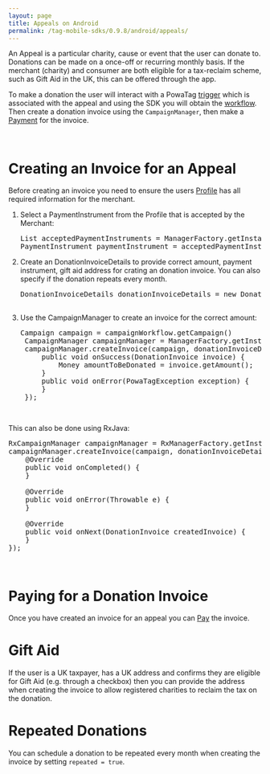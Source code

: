 ```yaml
---
layout: page
title: Appeals on Android
permalink: /tag-mobile-sdks/0.9.8/android/appeals/
---
```


An Appeal is a particular charity, cause or event that the user can donate to. Donations can be made on a once-off or recurring monthly basis. If the merchant (charity) and consumer are both eligible for a tax-reclaim scheme, such as Gift Aid in the UK, this can be offered through the app.

To make a donation the user will interact with a PowaTag [trigger]({{site.baseurl}}/tag-mobile-sdks/0.9.8/android/triggers/) which is associated with the appeal and using the SDK you will obtain the  [workflow]({{site.baseurl}}/tag-mobile-sdks/0.9.8/android/workflows/). 
Then create a donation invoice using the `CampaignManager`, then make a [Payment]({{site.baseurl}}/tag-mobile-sdks/0.9.8/android/payments/) for the invoice.

<br />

# Creating an Invoice for an Appeal

Before creating an invoice you need to ensure the users [Profile]({{site.baseurl}}/tag-mobile-sdks/0.9.8/android/profile/) has all required information for the merchant.

1. Select a PaymentInstrument from the Profile that is accepted by the Merchant:

    <pre>List<PaymentMethodAlias> acceptedPaymentInstruments = ManagerFactory.getInstance().getProfileManager().getCurrentProfile().getAcceptedPaymentInstruments(merchant);
   PaymentInstrument paymentInstrument = acceptedPaymentInstruments.get(0);</pre>

2. Create an DonationInvoiceDetails to provide correct amount, payment instrument, gift aid address for crating an donation invoice. You can also specify if the donation repeats every month.

	<pre>DonationInvoiceDetails donationInvoiceDetails = new DonationInvoiceDetails(amount, repeated, paymentInstrument, giftAidAddress);

3. Use the CampaignManager to create an invoice for the correct amount:

	<pre>Campaign campaign = campaignWorkflow.getCampaign()
	CampaignManager campaignManager = ManagerFactory.getInstance().getCampaignManager();
	campaignManager.createInvoice(campaign, donationInvoiceDetails, new PowaTagCallback&lt;DonationInvoice&gt;() {
		public void onSuccess(DonationInvoice invoice) {
			Money amountToBeDonated = invoice.getAmount();
		}
		public void onError(PowaTagException exception) {
		}
	});</pre>

<br />

This can also be done using RxJava:  <br />
	
<pre>RxCampaignManager campaignManager = RxManagerFactory.getInstance().getCampaignManager();
campaignManager.createInvoice(campaign, donationInvoiceDetails).subscribe(new Subscriber&lt;DonationInvoice&gt;() {
	@Override
	public void onCompleted() {
	} 

	@Override
	public void onError(Throwable e) {
	}

	@Override
	public void onNext(DonationInvoice createdInvoice) {
	}
});  </pre>

	
<br/>

# Paying for a Donation Invoice

Once you have created an invoice for an appeal you can [Pay]({{site.baseurl}}/tag-mobile-sdks/0.9.8/android/payments/) the invoice.

# Gift Aid

If the user is a UK taxpayer, has a UK address and confirms they are eligible for Gift Aid (e.g. through a checkbox) then you can provide the address when creating the invoice to allow registered charities to reclaim the tax on the donation.

# Repeated Donations

You can schedule a donation to be repeated every month when creating the invoice by setting `repeated = true`.